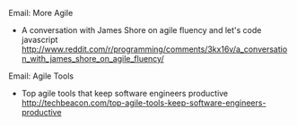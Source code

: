 Email: More Agile
* A conversation with James Shore on agile fluency and let's code javascript http://www.reddit.com/r/programming/comments/3kx16v/a_conversation_with_james_shore_on_agile_fluency/

Email: Agile Tools
* Top agile tools that keep software engineers productive http://techbeacon.com/top-agile-tools-keep-software-engineers-productive